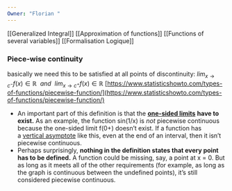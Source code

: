 ```yaml
---
Owner: "Florian "
---
```

[[Generalized Integral]]
[[Approximation of functions]]
[[Functions of several variables]]
[[Formalisation Logique]]
### Piece-wise continuity
basically we need this to be satisfied at all points of discontinuity:
$lim_{x \rightarrow c^-} f(x) \in \mathbb{R} \ \ and \ \ lim_{x \rightarrow c^+} f(x) \in \mathbb{R}$
[https://www.statisticshowto.com/types-of-functions/piecewise-function/](https://www.statisticshowto.com/types-of-functions/piecewise-function/)
- An important part of this definition is that the [**one-sided limits**](https://www.statisticshowto.com/limit-of-functions/#onesided) **have to exist.** As an example, the function sin(1/x) is _not_ piecewise continuous because the one-sided limit f(0+) doesn’t exist. If a function has a [vertical asymptote](https://www.statisticshowto.com/calculus-definitions/asymptote-vertical-horizontal-oblique/#verticalA) like this, even at the end of an interval, then it isn’t piecewise continuous.
- Perhaps surprisingly, **nothing in the definition states that every point has to be defined.** A function could be missing, say, a point at x = 0. But as long as it meets all of the other requirements (for example, as long as the graph is continuous between the undefined points), it’s still considered piecewise continuous.